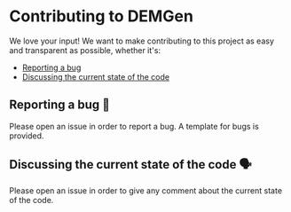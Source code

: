 # Contributing to DEMGen

We love your input! We want to make contributing to this project as easy and transparent as possible, whether it's:

- [Reporting a bug](#reporting-a-bug)
- [Discussing the current state of the code](#discussing-the-current-state-of-the-code)

## Reporting a bug 🐛

Please open an issue in order to report a bug. A template for bugs is provided.

## Discussing the current state of the code 🗣️

Please open an issue in order to give any comment about the current state of the code. 
